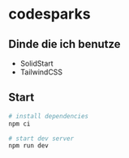 # codesparks

## Dinde die ich benutze

- SolidStart
- TailwindCSS

## Start

```bash
# install dependencies
npm ci

# start dev server
npm run dev
```
